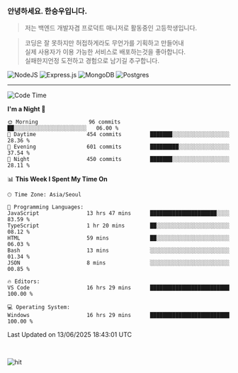 ### 안녕하세요. 한승우입니다.

> 저는 백엔드 개발자겸 프로덕트 매니저로 활동중인 고등학생입니다.

> 코딩은 잘 못하지만 허접하게라도 무언가를 기획하고 만들어내<br>
> 실제 사용자가 이용 가능한 서비스로 배포하는것을 좋아합니다.<br>
> 실패한지언정 도전하고 경험으로 남기길 추구합니다.

![NodeJS](https://img.shields.io/badge/node.js-6DA55F?style=for-the-badge&logo=node.js&logoColor=white) 
![Express.js](https://img.shields.io/badge/express.js-%23404d59.svg?style=for-the-badge&logo=express&logoColor=%2361DAFB) ![MongoDB](https://img.shields.io/badge/MongoDB-%234ea94b.svg?style=for-the-badge&logo=mongodb&logoColor=white) ![Postgres](https://img.shields.io/badge/postgres-%23316192.svg?style=for-the-badge&logo=postgresql&logoColor=white)

---


<!--START_SECTION:waka-->
![Code Time](http://img.shields.io/badge/Code%20Time-406%20hrs%2047%20mins-blue)

**I'm a Night 🦉** 

```text
🌞 Morning                96 commits          ██░░░░░░░░░░░░░░░░░░░░░░░   06.00 % 
🌆 Daytime                454 commits         ███████░░░░░░░░░░░░░░░░░░   28.36 % 
🌃 Evening                601 commits         █████████░░░░░░░░░░░░░░░░   37.54 % 
🌙 Night                  450 commits         ███████░░░░░░░░░░░░░░░░░░   28.11 % 
```


📊 **This Week I Spent My Time On** 

```text
🕑︎ Time Zone: Asia/Seoul

💬 Programming Languages: 
JavaScript               13 hrs 47 mins      █████████████████████░░░░   83.59 % 
TypeScript               1 hr 20 mins        ██░░░░░░░░░░░░░░░░░░░░░░░   08.12 % 
HTML                     59 mins             ██░░░░░░░░░░░░░░░░░░░░░░░   06.03 % 
Bash                     13 mins             ░░░░░░░░░░░░░░░░░░░░░░░░░   01.34 % 
JSON                     8 mins              ░░░░░░░░░░░░░░░░░░░░░░░░░   00.85 % 

🔥 Editors: 
VS Code                  16 hrs 29 mins      █████████████████████████   100.00 % 

💻 Operating System: 
Windows                  16 hrs 29 mins      █████████████████████████   100.00 % 
```


 Last Updated on 13/06/2025 18:43:01 UTC
<!--END_SECTION:waka-->

<br>

![hit](https://myhits.vercel.app/api/hit/https%3A%2F%2Fgithub.com%2Fhqnseung?color=bluelabel=hit&size=small)
